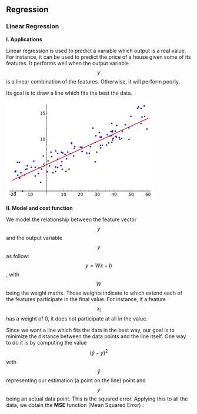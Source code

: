 ## Regression

### 

### Linear Regression

**I. Applications**

Linear regression is used to predict a variable which output is a real value. For instance, it can be used to predict the price of a house given some of its features. It performs well when the output variable $$y$$ is a linear combination of the features. Otherwise, it will perform poorly.

Its goal is to draw a line which fits the best the data.

![](/assets/linear_regression.png)



**II. Model and cost function**

We model the relationship between the feature vector $$y$$ and the output variable $$y$$ as follow: $$y = Wx + b$$, with $$W $$ being the weight matrix. Those weights indicate to which extend each of the features participate in the final value. For instance, if a feature $$x_i$$ has a weight of 0, it does not participate at all in the value.

Since we want a line which fits the data in the best way, our goal is to minimize the distance between the data points and the line itself. One way to do it is by computing the value $$(\hat{y} - y)^2$$ with $$\hat{y}$$ representing our estimation \(a point on the line\) point and $$y$$ being an actual data point. This is the squared error. Applying this to all the data, we obtain the **MSE** function \(Mean Squared Error\) : 





